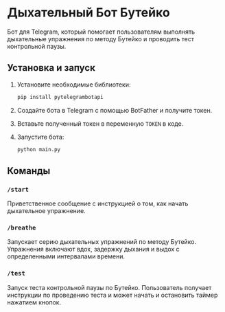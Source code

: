 # Дыхательный Бот Бутейко

Бот для Telegram, который помогает пользователям выполнять дыхательные упражнения по методу Бутейко и проводить тест контрольной паузы.

## Установка и запуск

1. Установите необходимые библиотеки:
   ```bash
   pip install pytelegrambotapi
   ```
   
2. Создайте бота в Telegram с помощью BotFather и получите токен.

3. Вставьте полученный токен в переменную `TOKEN` в коде.

4. Запустите бота:
   ```bash
   python main.py
   ```

## Команды

### `/start`
Приветственное сообщение с инструкцией о том, как начать дыхательное упражнение.

### `/breathe`
Запускает серию дыхательных упражнений по методу Бутейко. Упражнения включают вдох, задержку дыхания и выдох с определенными интервалами времени.

### `/test`
Запуск теста контрольной паузы по Бутейко. Пользователь получает инструкции по проведению теста и может начать и остановить таймер нажатием кнопок.

